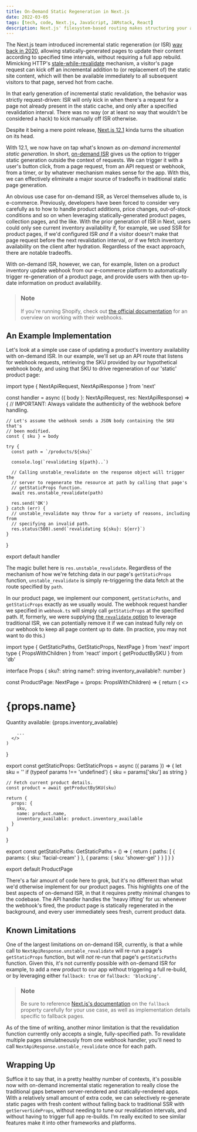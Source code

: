 ```yaml
---
title: On-Demand Static Regeneration in Next.js
date: 2022-03-05
tags: [tech, code, Next.js, JavaScript, JAMstack, React]
description: Next.js' filesystem-based routing makes structuring your app simple and automatic, but there are useful options available for more complex routing scenarios.
---
```


<script>
  import CodeBlock from '$lib/components/CodeBlock.svelte'
</script>

The Next.js team introduced incremental static regeneration (or ISR) [way back in 2020](https://nextjs.org/blog/next-9-5#stable-incremental-static-regeneration]), allowing statically-generated pages to update their content according to specified time intervals, without requiring a full app rebuild. Mimicking HTTP's [stale-while-revalidate](https://datatracker.ietf.org/doc/html/rfc5861#section-3) mechanism, a visitor's page request can kick off an incremental addition to (or replacement of) the static site content, which will then be available immediately to all subsequent visitors to that page, served hot from cache.

In that early generation of incremental static revalidation, the behavior was strictly request-driven: ISR will only kick in when there's a request for a page not already present in the static cache, and only after a specified revalidation interval. There was no way (or at least no way that wouldn't be considered a hack) to kick manually off ISR otherwise.

Despite it being a mere point release, [Next.js 12.1](https://nextjs.org/blog/next-12-1) kinda turns the situation on its head.

With 12.1, we now have on tap what's known as _on-demand incremental static generation_. In short, [on-demand ISR](https://nextjs.org/blog/next-12-1#on-demand-incremental-static-regeneration-beta) gives us the option to trigger static generation outside the context of requests. We can trigger it with a user's button click, from a page request, from an API request or webhook, from a timer, or by whatever mechanism makes sense for the app. With this, we can effectively eliminate a major source of tradeoffs in traditional static page generation.

An obvious use case for on-demand ISR, as Vercel themselves allude to, is e-commerce. Previously, developers have been forced to consider very carefully as to how to handle product additions, price changes, out-of-stock conditions and so on when leveraging statically-generated product pages, collection pages, and the like. With the prior generation of ISR in Next, users could only see current inventory availability if, for example, we used SSR for product pages, if we'd configured ISR _and_ if a visitor doesn't make that page request before the next revalidation interval, _or_ if we fetch inventory availability on the client after hydration. Regardless of the exact approach, there are notable tradeoffs.

With on-demand ISR, however, we can, for example, listen on a product inventory update webhook from our e-commerce platform to automatically trigger re-generation of a product page, and provide users with then up-to-date information on product availability.

> ### Note
>
> If you're running Shopify, check out [the official documentation](https://shopify.dev/api/admin-rest/2022-01/resources/webhook) for an overview on working with their webhooks.

## An Example Implementation

Let's look at a simple use case of updating a product's inventory availability with on-demand ISR. In our example, we'll set up an API route that listens for webhook requests, retrieving the SKU provided by our hypothetical webhook body, and using that SKU to drive regeneration of our 'static' product page:

<CodeBlock filename="pages/api/webhook.ts" lang="typescript" escape-content>
  import type { NextApiRequest, NextApiResponse } from 'next'

  const handler = async ({ body }: NextApiRequest, res: NextApiResponse) => {
    // IMPORTANT: Always validate the authenticity of the webhook before handling.

    // Let's assume the webhook sends a JSON body containing the SKU that's
    // been modified.
    const { sku } = body

    try {
      const path = `/products/${sku}`

      console.log(`revalidating ${path}..`)

      // Calling unstable_revalidate on the response object will trigger the
      // server to regenerate the resource at path by calling that page's
      // getStaticProps function.
      await res.unstable_revalidate(path)

      res.send('OK')
    } catch (err) {
      // unstable_revalidate may throw for a variety of reasons, including from
      // specifying an invalid path.
      res.status(500).send(`revalidating ${sku}: ${err}`)
    }
  }

  export default handler
</CodeBlock>

The magic bullet here is `res.unstable_revalidate`. Regardless of the mechanism of how we're fetching data in our page's `getStaticProps` function, `unstable_revalidate` is simply re-triggering the data fetch at the route specified by `path`.

In our product page, we implement our component, `getStaticPaths`, and `getStaticProps` exactly as we usually would. The webhook request handler we specified in `webhook.ts` will simply call `getStaticProps` at the specified path. If, formerly, we were supplying [the `revalidate` option](https://nextjs.org/docs/api-reference/data-fetching/get-static-props#revalidate) to leverage traditional ISR, we can potentially remove it if we can instead fully rely on our webhook to keep all page content up to date. (In practice, you may not want to do this.) 

<CodeBlock filename="pages/products/[sku].tsx" lang="tsx" escape-content>
  import type { GetStaticPaths, GetStaticProps, NextPage } from 'next'
  import type { PropsWithChildren } from 'react'
  import { getProductBySKU } from 'db'

  interface Props {
    sku?: string
    name?: string
    inventory_available?: number
  }

  const ProductPage: NextPage = (props: PropsWithChildren<Props>) => {
    return (
      <>
        <h1>{props.name}</h1>
        <p>Quantity available: {props.inventory_available}</p>

        ...
      </>
    )
  }

  export const getStaticProps: GetStaticProps = async ({ params }) => {
    let sku = ''
    if (typeof params !== 'undefined') {
      sku = params['sku'] as string
    }

    // Fetch current product details.
    const product = await getProductBySKU(sku)

    return {
      props: {
        sku,
        name: product.name,
        inventory_available: product.inventory_available
      }
    }
  }

  export const getStaticPaths: GetStaticPaths = () => {
    return {
      paths: [
        { params: { sku: 'facial-cream' } },
        { params: { sku: 'shower-gel' } }
      ]
    }
  }

  export default ProductPage
</CodeBlock>

There's a fair amount of code here to grok, but it's no different than what we'd otherwise implement for our product pages. This highlights one of the best aspects of on-demand ISR, in that it requires pretty minimal changes to the codebase. The API handler handles the 'heavy lifting' for us: whenever the webhook's fired, the product page is statically regenerated in the background, and every user immediately sees fresh, current product data.

## Known Limitations

One of the largest limitations on on-demand ISR, currently, is that a while call to `NextApiResponse.unstable_revalidate` will re-run a page's `getStaticProps` function, but will *not* re-run that page's `getStaticPaths` function. Given this, it's not currently possible with on-demand ISR for example, to add a new product to our app without triggering a full re-build, or by leveraging either `fallback: true` or `fallback: 'blocking'`.

> ### Note
>
> Be sure to reference [Next.js's documentation](https://nextjs.org/docs/api-reference/data-fetching/get-static-paths#fallback-false) on the `fallback` property carefully for your use case, as well as implementation details specific to fallback pages.

As of the time of writing, another minor limitation is that the revalidation function currently only accepts a single, fully-specified path. To revalidate multiple pages simulatneously from one webhook handler, you'll need to call `NextApiResponse.unstable_revalidate` once for each path.

## Wrapping Up

Suffice it to say that, in a pretty healthy number of contexts, it's possible now with on-demand incremental static regeneration to really close the traditional gaps between server-rendered and statically-rendered apps. With a relatively small amount of extra code, we can selectively re-generate static pages with fresh content without falling back to traditional SSR with `getServerSideProps`, without needing to tune our revalidation intervals, and without having to trigger full app re-builds. I'm really excited to see similar features make it into other frameworks and platforms.